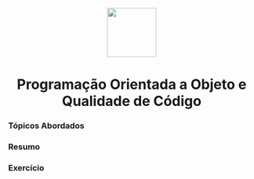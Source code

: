 <p align="center">
<img src="https://upload.wikimedia.org/wikipedia/commons/f/f9/Logomarca_UFSCAR.png" height="100">
</p>
<h1 align="center">Programação Orientada a Objeto e Qualidade de Código</h1>
<p align="center">
</p>

<h3>Tópicos Abordados<h3>
<h3>Resumo</h3>
<h3>Exercício<h3/>
